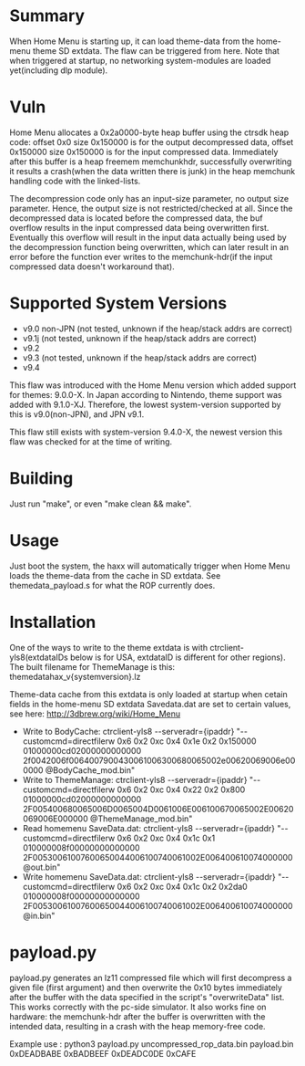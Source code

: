 # Summary
When Home Menu is starting up, it can load theme-data from the home-menu theme SD extdata. The flaw can be triggered from here. Note that when triggered at startup, no networking system-modules are loaded yet(including dlp module).

# Vuln
Home Menu allocates a 0x2a0000-byte heap buffer using the ctrsdk heap code: offset 0x0 size 0x150000 is for the output decompressed data, offset 0x150000 size 0x150000 is for the input compressed data. Immediately after this buffer is a heap freemem memchunkhdr, successfully overwriting it results a crash(when the data written there is junk) in the heap memchunk handling code with the linked-lists.

The decompression code only has an input-size parameter, no output size parameter. Hence, the output size is not restricted/checked at all. Since the decompressed data is located before the compressed data, the buf overflow results in the input compressed data being overwritten first. Eventually this overflow will result in the input data actually being used by the decompression function being overwritten, which can later result in an error before the function ever writes to the memchunk-hdr(if the input compressed data doesn't workaround that).

# Supported System Versions
* v9.0 non-JPN (not tested, unknown if the heap/stack addrs are correct)
* v9.1j (not tested, unknown if the heap/stack addrs are correct)
* v9.2
* v9.3 (not tested, unknown if the heap/stack addrs are correct)
* v9.4

This flaw was introduced with the Home Menu version which added support for themes: 9.0.0-X. In Japan according to Nintendo, theme support was added with 9.1.0-XJ. Therefore, the lowest system-version supported by this is v9.0(non-JPN), and JPN v9.1.

This flaw still exists with system-version 9.4.0-X, the newest version this flaw was checked for at the time of writing.

# Building
Just run "make", or even "make clean && make".

# Usage
Just boot the system, the haxx will automatically trigger when Home Menu loads the theme-data from the cache in SD extdata. See themedata_payload.s for what the ROP currently does.

# Installation
One of the ways to write to the theme extdata is with ctrclient-yls8(extdataIDs below is for USA, extdataID is different for other regions). The built filename for ThemeManage is this: themedatahax_v{systemversion}.lz

Theme-data cache from this extdata is only loaded at startup when cetain fields in the home-menu SD extdata Savedata.dat are set to certain values, see here: http://3dbrew.org/wiki/Home_Menu

* Write to BodyCache: ctrclient-yls8 --serveradr={ipaddr} "--customcmd=directfilerw 0x6 0x2 0xc 0x4 0x1e 0x2 0x150000 01000000cd02000000000000 2f0042006f0064007900430061006300680065002e00620069006e000000 @BodyCache_mod.bin"
* Write to ThemeManage: ctrclient-yls8 --serveradr={ipaddr} "--customcmd=directfilerw 0x6 0x2 0xc 0x4 0x22 0x2 0x800 01000000cd02000000000000 2F005400680065006D0065004D0061006E006100670065002E00620069006E000000 @ThemeManage_mod.bin"
* Read homemenu SaveData.dat: ctrclient-yls8 --serveradr={ipaddr} "--customcmd=directfilerw 0x6 0x2 0xc 0x4 0x1c 0x1 010000008f00000000000000 2F00530061007600650044006100740061002E006400610074000000 @out.bin"
* Write homemenu SaveData.dat: ctrclient-yls8 --serveradr={ipaddr} "--customcmd=directfilerw 0x6 0x2 0xc 0x4 0x1c 0x2 0x2da0 010000008f00000000000000  2F00530061007600650044006100740061002E006400610074000000 @in.bin"

# payload.py
payload.py generates an lz11 compressed file which will first decompress a given file (first argument) and then overwrite the 0x10 bytes immediately after the buffer with the data specified in the script's "overwriteData" list.
This works correctly with the pc-side simulator. It also works fine on hardware: the memchunk-hdr after the buffer is overwritten with the intended data, resulting in a crash with the heap memory-free code.

Example use :
	python3 payload.py uncompressed_rop_data.bin payload.bin 0xDEADBABE 0xBADBEEF 0xDEADC0DE 0xCAFE

